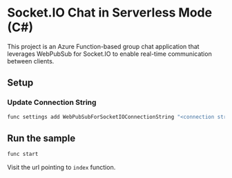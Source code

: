 
# Socket.IO Chat in Serverless Mode (C#)

This project is an Azure Function-based group chat application that leverages WebPubSub for Socket.IO to enable real-time communication between clients.

## Setup

### Update Connection String

```bash
func settings add WebPubSubForSocketIOConnectionString "<connection string>"
```

## Run the sample

```bash
func start
```

Visit the url pointing to `index` function.
